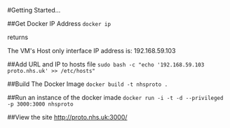 #Getting Started...

##Get Docker IP Address
`docker ip`

returns 

The VM's Host only interface IP address is: 192.168.59.103

##Add URL and IP to hosts file
`sudo bash -c "echo '192.168.59.103 proto.nhs.uk' >> /etc/hosts"`

##Build The Docker Image
`docker build -t nhsproto .`

##Run an instance of the docker imade
`docker run -i -t -d --privileged -p 3000:3000 nhsproto`

##View the site
http://proto.nhs.uk:3000/

